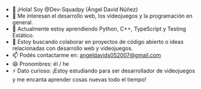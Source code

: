 - 👋 ¡Hola! Soy @Dev-Squadpy (Ángel David Núñez)
- 👀 Me interesan el desarrollo web, los videojuegos y la programación en general.
- 🌱 Actualmente estoy aprendiendo Python, C++, TypeScript y Testing Estático.
- 💞️ Estoy buscando colaborar en proyectos de código abierto o ideas relacionadas con desarrollo web y videojuegos.
- 📫 Podés contactarme en: angeldavids052007@gmail.com
- 😄 Pronombres: él / he
- ⚡ Dato curioso: ¡Estoy estudiando para ser desarrollador de videojuegos y me encanta aprender cosas nuevas todo el tiempo!

